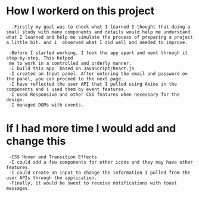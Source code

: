 # How I workerd on this project

      -Firstly my goal was to check what I learned I thought that doing a small study with many components and details would help me understand what I learned and help me simulate the process of preparing a project a little bit. and i  observed what I did well and needed to improve.
      
     -Before I started working, I took the app apart and went through it step-by-step. This helped 
     me to work in a controlled and orderly manner.
     -I build this app  based on JavaScript/React.js
     -I created an Input panel. After entering the email and password on the panel, you can proceed to the next page.
     -I have reflected the user API that I pulled using Axios in the components and i used them by event features.
     -I used Responsive and other CSS features when necessary for the design.
     -I managed DOMs with events.

# If I had more time I would add and change this 

     -CSS Hover and Transition Effects
     -I could add a few components for other icons and they may have other features.
     -I could create an input to change the information I pulled from the user APIs through the application. 
     -Finally, it would be sweet to receive notifications with toast messages.



     

